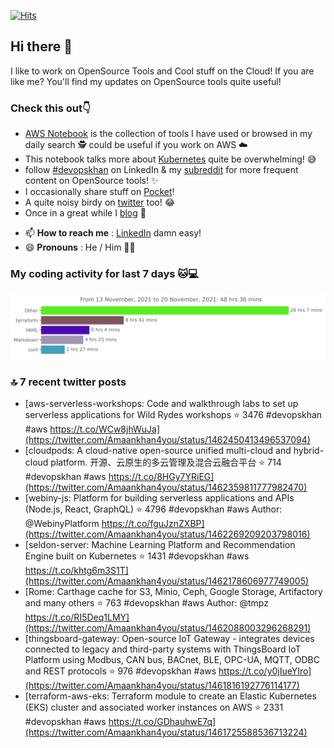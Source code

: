 [![Hits](https://hits.seeyoufarm.com/api/count/incr/badge.svg?url=https%3A%2F%2Fgithub.com%2Fakhan4u%2Fhit-counter&count_bg=%2379C83D&title_bg=%23555555&icon=&icon_color=%23E7E7E7&title=visits&edge_flat=false)](https://hits.seeyoufarm.com)

## Hi there 👋

I like to work on OpenSource Tools and Cool stuff on the Cloud! If you are like me? You'll find my updates on OpenSource tools quite useful!

### Check this out👇

* [AWS Notebook](https://histre.com/public/notebooks/dnllyanu/aws/) is the collection of tools I have used or browsed in my daily search 🕵️ could be useful if you work on AWS ☁️
* This notebook talks more about [Kubernetes](https://histre.com/public/notebooks/6uxdvo3y/kubernetes/) quite be overwhelming! 😅
* follow [#devopskhan](https://www.linkedin.com/feed/hashtag/devopskhan/) on LinkedIn & my [subreddit](https://www.reddit.com/r/devopskhan/) for more frequent content on OpenSource tools! ✨
* I occasionally share stuff on [Pocket](https://getpocket.com/@ej6g8d1dp2829A16a9Tf5d4T6bAMp3d8791rejDe86yem3bm4e14ex4fT4dluk29)!
* A quite noisy birdy on [twitter](https://twitter.com/Amaankhan4you) too! 😂
* Once in a great while I [blog](https://linuxparrot.com/) 😬


- 📫 **How to reach me** : [LinkedIn](https://www.linkedin.com/in/amaan-khan-linux-ninja) damn easy!
- 😄 **Pronouns** : He / Him 🤷‍♂️

### My coding activity for last 7 days 🐱💻

<img src="https://github.com/akhan4u/akhan4u/blob/main/images/stat.svg" alt="Amaan's Wakatime Activity!"/>

### 🔝 7 recent twitter posts
<!-- DEVDOJO:START -->
- [aws-serverless-workshops: Code and walkthrough labs to set up serverless applications for Wild Rydes workshops
⭐️ 3476
#devopskhan #aws
https://t.co/WCw8jhWuJa](https://twitter.com/Amaankhan4you/status/1462450413496537094)
- [cloudpods: A cloud-native open-source unified multi-cloud and hybrid-cloud platform. 开源、云原生的多云管理及混合云融合平台
⭐️ 714
#devopskhan #aws
https://t.co/8HGy7YRiEG](https://twitter.com/Amaankhan4you/status/1462359811777982470)
- [webiny-js: Platform for building serverless applications and APIs &lpar;Node.js, React, GraphQL&rpar;
⭐️ 4796
#devopskhan #aws
Author: @WebinyPlatform
https://t.co/fguJznZXBP](https://twitter.com/Amaankhan4you/status/1462269209203798016)
- [seldon-server: Machine Learning Platform and Recommendation Engine built on Kubernetes
⭐️ 1431
#devopskhan #aws
https://t.co/khtg6m3S1T](https://twitter.com/Amaankhan4you/status/1462178606977749005)
- [Rome: Carthage cache for S3, Minio, Ceph, Google Storage, Artifactory and many others 
⭐️ 763
#devopskhan #aws
Author: @tmpz
https://t.co/RI5Deq1LMY](https://twitter.com/Amaankhan4you/status/1462088003296268291)
- [thingsboard-gateway: Open-source IoT Gateway - integrates devices connected to legacy and third-party systems with ThingsBoard IoT Platform using Modbus, CAN bus, BACnet, BLE, OPC-UA, MQTT, ODBC and REST protocols
⭐️ 976
#devopskhan #aws
https://t.co/y0jIueYIro](https://twitter.com/Amaankhan4you/status/1461816192776114177)
- [terraform-aws-eks: Terraform module to create an Elastic Kubernetes &lpar;EKS&rpar; cluster and associated worker instances on AWS
⭐️ 2331
#devopskhan #aws
https://t.co/GDhauhwE7q](https://twitter.com/Amaankhan4you/status/1461725588536713224)
<!-- DEVDOJO:END -->

<!-- ![Amaan's GitHub stats](https://github-readme-stats.vercel.app/api?username=akhan4u&count_private=true&show_icons=true&hide=contribs) -->
